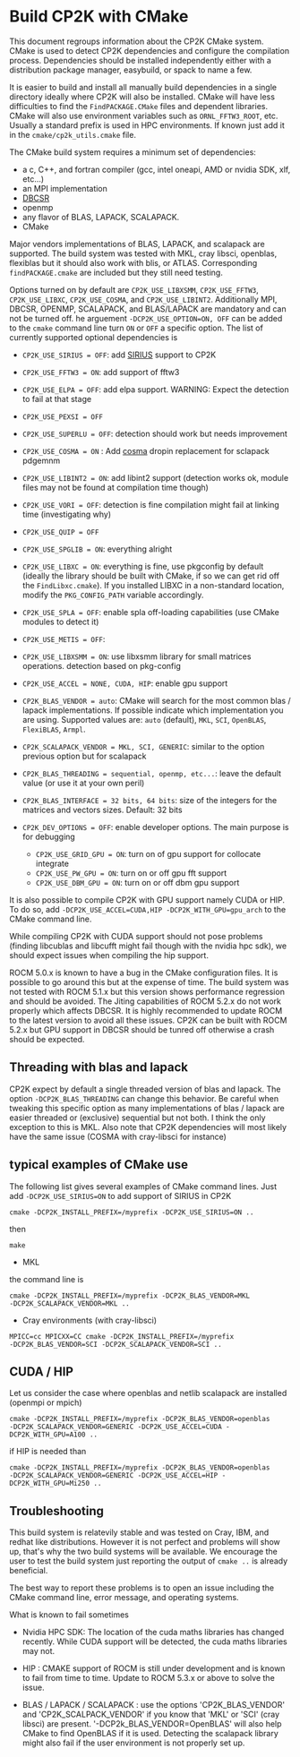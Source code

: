 # Build CP2K with CMake

This document regroups information about the CP2K CMake system. CMake is used to
detect CP2K dependencies and configure the compilation process. Dependencies
should be installed independently either with a distribution package manager,
easybuild, or spack to name a few.

It is easier to build and install all manually build dependencies in a single
directory ideally where CP2K will also be installed. CMake will have less
difficulties to find the `FindPACKAGE.CMake` files and dependent libraries. CMake
will also use environment variables such as `ORNL_FFTW3_ROOT`, etc. Usually a
standard prefix is used in HPC environments. If known just add it in the
`cmake/cp2k_utils.cmake` file.

The CMake build system requires a minimum set of dependencies:

- a c, C++, and fortran compiler (gcc, intel oneapi, AMD or nvidia SDK, xlf, etc...)
- an MPI implementation
- [DBCSR](https://cp2k.github.io/dbcsr/develop/)
- openmp
- any flavor of BLAS, LAPACK, SCALAPACK.
- CMake

Major vendors implementations of BLAS, LAPACK, and scalapack are supported. The
build system was tested with MKL, cray libsci, openblas, flexiblas but it should
also work with blis, or ATLAS. Corresponding `findPACKAGE.cmake` are included but
they still need testing.

Options turned on by default are `CP2K_USE_LIBXSMM`, `CP2K_USE_FFTW3`,
`CP2K_USE_LIBXC`, `CP2K_USE_COSMA`, and `CP2K_USE_LIBINT2`. Additionally MPI, DBCSR,
OPENMP, SCALAPACK, and BLAS/LAPACK are mandatory and can not be turned off. he
arguement `-DCP2K_USE_OPTION=ON, OFF` can be added to the `cmake` command line
turn `ON` or `OFF` a specific option. The list of currently supported optional
dependencies is

- `CP2K_USE_SIRIUS = OFF`: add [SIRIUS](https://github.com/electronic-structure/SIRIUS)
  support to CP2K

- `CP2K_USE_FFTW3 = ON`: add support of fftw3

- `CP2K_USE_ELPA = OFF`: add elpa support. WARNING: Expect the
  detection to fail at that stage

- `CP2K_USE_PEXSI = OFF`

- `CP2K_USE_SUPERLU = OFF`: detection should work but needs improvement

- `CP2K_USE_COSMA = ON` : Add [cosma](https://github.com/eth-cscs/COSMA) dropin
  replacement for sclapack pdgemnm

- `CP2K_USE_LIBINT2 = ON`: add libint2 support (detection works ok, module files
  may not be found at compilation time though)

- `CP2K_USE_VORI = OFF`: detection is fine compilation might fail at linking time
  (investigating why)

- `CP2K_USE_QUIP = OFF`

- `CP2K_USE_SPGLIB = ON`: everything alright

- `CP2K_USE_LIBXC = ON`: everything is fine, use pkgconfig by default (ideally
  the library should be built with CMake, if so we can get rid off the
  `FindLibxc.cmake`). If you installed LIBXC in a non-standard location,
  modify the `PKG_CONFIG_PATH` variable accordingly.

- `CP2K_USE_SPLA = OFF`: enable spla off-loading capabilities (use CMake modules
  to detect it)

- `CP2K_USE_METIS = OFF`:

- `CP2K_USE_LIBXSMM = ON`: use libxsmm library for small matrices operations.
  detection based on pkg-config

- `CP2K_USE_ACCEL = NONE, CUDA, HIP`: enable gpu support

- `CP2K_BLAS_VENDOR = auto`: CMake will search for the most common blas / lapack
  implementations. If possible indicate which implementation you are using. Supported 
  values are: `auto` (default), `MKL`, `SCI`, `OpenBLAS`, `FlexiBLAS`, `Armpl`.

- `CP2K_SCALAPACK_VENDOR = MKL, SCI, GENERIC`: similar to the option previous
  option but for scalapack

- `CP2K_BLAS_THREADING = sequential, openmp, etc...`: leave the default value (or
  use it at your own peril)

- `CP2K_BLAS_INTERFACE = 32 bits, 64 bits`: size of the integers for the matrices
  and vectors sizes. Default: 32 bits

- `CP2K_DEV_OPTIONS = OFF`: enable developer options. The main purpose is for
  debugging

  - `CP2K_USE_GRID_GPU = ON`: turn on of gpu support for collocate integrate
  - `CP2K_USE_PW_GPU = ON`: turn on or off gpu fft support
  - `CP2K_USE_DBM_GPU = ON`: turn on or off dbm gpu support

It is also possible to compile CP2K with GPU support namely CUDA or HIP. To do
so, add `-DCP2K_USE_ACCEL=CUDA,HIP -DCP2K_WITH_GPU=gpu_arch` to the CMake
command line.

While compiling CP2K with CUDA support should not pose problems (finding
libcublas and libcufft might fail though with the nvidia hpc sdk), we should
expect issues when compiling the hip support.

ROCM 5.0.x is known to have a bug in the CMake configuration files. It is
possible to go around this but at the expense of time. The build system was not
tested with ROCM 5.1.x but this version shows performance regression and should
be avoided. The Jiting capabilities of ROCM 5.2.x do not work properly which
affects DBCSR. It is highly recommended to update ROCM to the latest version to
avoid all these issues. CP2K can be built with ROCM 5.2.x but GPU support in
DBCSR should be tunred off otherwise a crash should be expected.

## Threading with blas and lapack

CP2K expect by default a single threaded version of blas and lapack. The option
`-DCP2K_BLAS_THREADING` can change this behavior. Be careful when tweaking this
specific option as many implementations of blas / lapack are easier threaded or
(exclusive) sequential but not both. I think the only exception to this is MKL.
Also note that CP2K dependencies will most likely have the same issue (COSMA
with cray-libsci for instance)

## typical examples of CMake use

The following list gives several examples of CMake command lines. Just add
`-DCP2K_USE_SIRIUS=ON` to add support of SIRIUS in CP2K

```shell
cmake -DCP2K_INSTALL_PREFIX=/myprefix -DCP2K_USE_SIRIUS=ON ..
```

then

```shell 
make
```

- MKL

the command line is

```shell
cmake -DCP2K_INSTALL_PREFIX=/myprefix -DCP2K_BLAS_VENDOR=MKL
-DCP2K_SCALAPACK_VENDOR=MKL ..
```

- Cray environments (with cray-libsci)

```shell
MPICC=cc MPICXX=CC cmake -DCP2K_INSTALL_PREFIX=/myprefix
-DCP2K_BLAS_VENDOR=SCI -DCP2K_SCALAPACK_VENDOR=SCI ..
```

## CUDA / HIP

Let us consider the case where openblas and netlib scalapack are installed
(openmpi or mpich)

```shell
cmake -DCP2K_INSTALL_PREFIX=/myprefix -DCP2K_BLAS_VENDOR=openblas
-DCP2K_SCALAPACK_VENDOR=GENERIC -DCP2K_USE_ACCEL=CUDA -DCP2K_WITH_GPU=A100 ..
```

if HIP is needed than

```shell
cmake -DCP2K_INSTALL_PREFIX=/myprefix -DCP2K_BLAS_VENDOR=openblas
-DCP2K_SCALAPACK_VENDOR=GENERIC -DCP2K_USE_ACCEL=HIP -DCP2K_WITH_GPU=Mi250 ..
```

## Troubleshooting

This build system is relatevily stable and was tested on Cray, IBM, and redhat
like distributions. However it is not perfect and problems will show up, that's
why the two build systems will be available. We encourage the user to test the
build system just reporting the output of `cmake ..` is already beneficial.

The best way to report these problems is to open an issue including the CMake
command line, error message, and operating systems.

What is known to fail sometimes

- Nvidia HPC SDK: The location of the cuda maths libraries has changed
recently. While CUDA support will be detected, the cuda maths libraries may not.

- HIP : CMAKE support of ROCM is still under development and is known to fail
from time to time. Update to ROCM 5.3.x or above to solve the issue.

- BLAS / LAPACK / SCALAPACK : use the options 'CP2K_BLAS_VENDOR' and
'CP2K_SCALPACK_VENDOR' if you know that 'MKL' or 'SCI' (cray libsci) are
present. '-DCP2k_BLAS_VENDOR=OpenBLAS' will also help CMake to find OpenBLAS if
it is used. Detecting the scalapack library might also fail if the user
environment is not properly set up.
